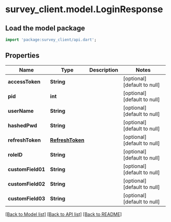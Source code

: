 # survey_client.model.LoginResponse

## Load the model package
```dart
import 'package:survey_client/api.dart';
```

## Properties
Name | Type | Description | Notes
------------ | ------------- | ------------- | -------------
**accessToken** | **String** |  | [optional] [default to null]
**pid** | **int** |  | [optional] [default to null]
**userName** | **String** |  | [optional] [default to null]
**hashedPwd** | **String** |  | [optional] [default to null]
**refreshToken** | [**RefreshToken**](RefreshToken.md) |  | [optional] [default to null]
**roleID** | **String** |  | [optional] [default to null]
**customField01** | **String** |  | [optional] [default to null]
**customField02** | **String** |  | [optional] [default to null]
**customField03** | **String** |  | [optional] [default to null]

[[Back to Model list]](../README.md#documentation-for-models) [[Back to API list]](../README.md#documentation-for-api-endpoints) [[Back to README]](../README.md)


